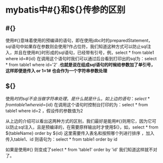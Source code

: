 # mybatis中#{}和${}传参的区别

## **#{}** 

使用#{}意味着使用的预编译的语句，即在使用jdbc时的preparedStatement，sql语句中如果存在参数则会使用?作占位符，我们知道这种方式可以防止sql注入，并且在使用#{}时形成的sql语句，已经带有引号，例，select  * from table1 where id=#{id}  在调用这个语句时我们可以通过后台看到打印出的sql为：select * from table1 where id='2'   .**也就是说在组成sql语句的时候给参数加了单引号，这样即便是传入  or 1=1# 也会作为一个字符串参数处理**

## **${}**

使用${}时的sql不会当做字符串处理，是什么就是什么，如上边的语句：select * from table1 where id=${id} 在调用这个语句时控制台打印的为：select * from table1 where id=2 ，假设传的参数值为2

从上边的介绍可以看出这两种方式的区别，我们最好是能用#{}则用它，因为它可以防止sql注入，且是预编译的，在需要原样输出时才使用${}，如，select * from ${tableName} order by ${id} 这里需要传入表名和按照哪个列进行排序 ，加入传入table1、id 则语句为：select * from table1 order by id

如果是使用#{} 则变成了select * from 'table1' order by 'id' 我们知道这样就不对了。